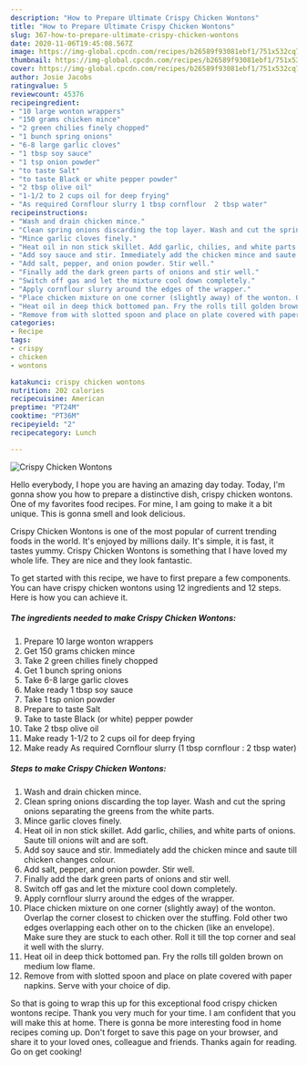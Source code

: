 ```yaml
---
description: "How to Prepare Ultimate Crispy Chicken Wontons"
title: "How to Prepare Ultimate Crispy Chicken Wontons"
slug: 367-how-to-prepare-ultimate-crispy-chicken-wontons
date: 2020-11-06T19:45:08.567Z
image: https://img-global.cpcdn.com/recipes/b26589f93081ebf1/751x532cq70/crispy-chicken-wontons-recipe-main-photo.jpg
thumbnail: https://img-global.cpcdn.com/recipes/b26589f93081ebf1/751x532cq70/crispy-chicken-wontons-recipe-main-photo.jpg
cover: https://img-global.cpcdn.com/recipes/b26589f93081ebf1/751x532cq70/crispy-chicken-wontons-recipe-main-photo.jpg
author: Josie Jacobs
ratingvalue: 5
reviewcount: 45376
recipeingredient:
- "10 large wonton wrappers"
- "150 grams chicken mince"
- "2 green chilies finely chopped"
- "1 bunch spring onions"
- "6-8 large garlic cloves"
- "1 tbsp soy sauce"
- "1 tsp onion powder"
- "to taste Salt"
- "to taste Black or white pepper powder"
- "2 tbsp olive oil"
- "1-1/2 to 2 cups oil for deep frying"
- "As required Cornflour slurry 1 tbsp cornflour  2 tbsp water"
recipeinstructions:
- "Wash and drain chicken mince."
- "Clean spring onions discarding the top layer. Wash and cut the spring onions separating the greens from the white parts."
- "Mince garlic cloves finely."
- "Heat oil in non stick skillet. Add garlic, chilies, and white parts of onions. Saute till onions wilt and are soft."
- "Add soy sauce and stir. Immediately add the chicken mince and saute till chicken changes colour."
- "Add salt, pepper, and onion powder. Stir well."
- "Finally add the dark green parts of onions and stir well."
- "Switch off gas and let the mixture cool down completely."
- "Apply cornflour slurry around the edges of the wrapper."
- "Place chicken mixture on one corner (slightly away) of the wonton. Overlap the corner closest to chicken over the stuffing. Fold other two edges overlapping each other on to the chicken (like an envelope). Make sure they are stuck to each other. Roll it till the top corner and seal it well with the slurry."
- "Heat oil in deep thick bottomed pan. Fry the rolls till golden brown on medium low flame."
- "Remove from with slotted spoon and place on plate covered with paper napkins. Serve with your choice of dip."
categories:
- Recipe
tags:
- crispy
- chicken
- wontons

katakunci: crispy chicken wontons 
nutrition: 202 calories
recipecuisine: American
preptime: "PT24M"
cooktime: "PT36M"
recipeyield: "2"
recipecategory: Lunch

---
```



![Crispy Chicken Wontons](https://img-global.cpcdn.com/recipes/b26589f93081ebf1/751x532cq70/crispy-chicken-wontons-recipe-main-photo.jpg)

Hello everybody, I hope you are having an amazing day today. Today, I'm gonna show you how to prepare a distinctive dish, crispy chicken wontons. One of my favorites food recipes. For mine, I am going to make it a bit unique. This is gonna smell and look delicious.



Crispy Chicken Wontons is one of the most popular of current trending foods in the world. It's enjoyed by millions daily. It's simple, it is fast, it tastes yummy. Crispy Chicken Wontons is something that I have loved my whole life. They are nice and they look fantastic.


To get started with this recipe, we have to first prepare a few components. You can have crispy chicken wontons using 12 ingredients and 12 steps. Here is how you can achieve it.

<!--inarticleads1-->

##### The ingredients needed to make Crispy Chicken Wontons:

1. Prepare 10 large wonton wrappers
1. Get 150 grams chicken mince
1. Take 2 green chilies finely chopped
1. Get 1 bunch spring onions
1. Take 6-8 large garlic cloves
1. Make ready 1 tbsp soy sauce
1. Take 1 tsp onion powder
1. Prepare to taste Salt
1. Take to taste Black (or white) pepper powder
1. Take 2 tbsp olive oil
1. Make ready 1-1/2 to 2 cups oil for deep frying
1. Make ready As required Cornflour slurry (1 tbsp cornflour : 2 tbsp water)




<!--inarticleads2-->

##### Steps to make Crispy Chicken Wontons:

1. Wash and drain chicken mince.
1. Clean spring onions discarding the top layer. Wash and cut the spring onions separating the greens from the white parts.
1. Mince garlic cloves finely.
1. Heat oil in non stick skillet. Add garlic, chilies, and white parts of onions. Saute till onions wilt and are soft.
1. Add soy sauce and stir. Immediately add the chicken mince and saute till chicken changes colour.
1. Add salt, pepper, and onion powder. Stir well.
1. Finally add the dark green parts of onions and stir well.
1. Switch off gas and let the mixture cool down completely.
1. Apply cornflour slurry around the edges of the wrapper.
1. Place chicken mixture on one corner (slightly away) of the wonton. Overlap the corner closest to chicken over the stuffing. Fold other two edges overlapping each other on to the chicken (like an envelope). Make sure they are stuck to each other. Roll it till the top corner and seal it well with the slurry.
1. Heat oil in deep thick bottomed pan. Fry the rolls till golden brown on medium low flame.
1. Remove from with slotted spoon and place on plate covered with paper napkins. Serve with your choice of dip.




So that is going to wrap this up for this exceptional food crispy chicken wontons recipe. Thank you very much for your time. I am confident that you will make this at home. There is gonna be more interesting food in home recipes coming up. Don't forget to save this page on your browser, and share it to your loved ones, colleague and friends. Thanks again for reading. Go on get cooking!
